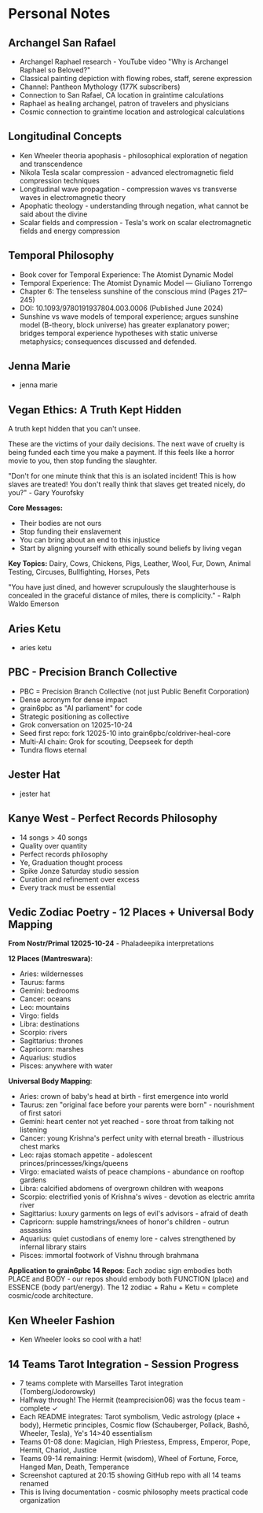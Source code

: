 # Personal Notes

## Archangel San Rafael
- Archangel Raphael research - YouTube video "Why is Archangel Raphael so Beloved?"
- Classical painting depiction with flowing robes, staff, serene expression
- Channel: Pantheon Mythology (177K subscribers)
- Connection to San Rafael, CA location in graintime calculations
- Raphael as healing archangel, patron of travelers and physicians
- Cosmic connection to graintime location and astrological calculations

## Longitudinal Concepts
- Ken Wheeler theoria apophasis - philosophical exploration of negation and transcendence
- Nikola Tesla scalar compression - advanced electromagnetic field compression techniques
- Longitudinal wave propagation - compression waves vs transverse waves in electromagnetic theory
- Apophatic theology - understanding through negation, what cannot be said about the divine
- Scalar fields and compression - Tesla's work on scalar electromagnetic fields and energy compression

## Temporal Philosophy
- Book cover for Temporal Experience: The Atomist Dynamic Model
- Temporal Experience: The Atomist Dynamic Model — Giuliano Torrengo
- Chapter 6: The tenseless sunshine of the conscious mind (Pages 217–245)
- DOI: 10.1093/9780191937804.003.0006 (Published June 2024)
- Sunshine vs wave models of temporal experience; argues sunshine model (B-theory, block universe) has greater explanatory power; bridges temporal experience hypotheses with static universe metaphysics; consequences discussed and defended.

## Jenna Marie
- jenna marie

## Vegan Ethics: A Truth Kept Hidden
A truth kept hidden that you can't unsee.

These are the victims of your daily decisions. The next wave of cruelty is being funded each time you make a payment. If this feels like a horror movie to you, then stop funding the slaughter.

"Don't for one minute think that this is an isolated incident! This is how slaves are treated! You don't really think that slaves get treated nicely, do you?" - Gary Yourofsky

**Core Messages:**
- Their bodies are not ours
- Stop funding their enslavement
- You can bring about an end to this injustice
- Start by aligning yourself with ethically sound beliefs by living vegan

**Key Topics:** Dairy, Cows, Chickens, Pigs, Leather, Wool, Fur, Down, Animal Testing, Circuses, Bullfighting, Horses, Pets

"You have just dined, and however scrupulously the slaughterhouse is concealed in the graceful distance of miles, there is complicity." - Ralph Waldo Emerson

## Aries Ketu
- aries ketu

## PBC - Precision Branch Collective
- PBC = Precision Branch Collective (not just Public Benefit Corporation)
- Dense acronym for dense impact
- grain6pbc as "AI parliament" for code
- Strategic positioning as collective
- Grok conversation on 12025-10-24
- Seed first repo: fork 12025-10 into grain6pbc/coldriver-heal-core
- Multi-AI chain: Grok for scouting, Deepseek for depth
- Tundra flows eternal

## Jester Hat
- jester hat

## Kanye West - Perfect Records Philosophy
- 14 songs > 40 songs
- Quality over quantity
- Perfect records philosophy
- Ye, Graduation thought process
- Spike Jonze Saturday studio session
- Curation and refinement over excess
- Every track must be essential

## Vedic Zodiac Poetry - 12 Places + Universal Body Mapping
**From Nostr/Primal 12025-10-24** - Phaladeepika interpretations

**12 Places (Mantreswara)**:
- Aries: wildernesses
- Taurus: farms
- Gemini: bedrooms
- Cancer: oceans
- Leo: mountains
- Virgo: fields
- Libra: destinations
- Scorpio: rivers
- Sagittarius: thrones
- Capricorn: marshes
- Aquarius: studios
- Pisces: anywhere with water

**Universal Body Mapping**:
- Aries: crown of baby's head at birth - first emergence into world
- Taurus: zen "original face before your parents were born" - nourishment of first satori
- Gemini: heart center not yet reached - sore throat from talking not listening
- Cancer: young Krishna's perfect unity with eternal breath - illustrious chest marks
- Leo: rajas stomach appetite - adolescent princes/princesses/kings/queens
- Virgo: emaciated waists of peace champions - abundance on rooftop gardens
- Libra: calcified abdomens of overgrown children with weapons
- Scorpio: electrified yonis of Krishna's wives - devotion as electric amrita river
- Sagittarius: luxury garments on legs of evil's advisors - afraid of death
- Capricorn: supple hamstrings/knees of honor's children - outrun assassins
- Aquarius: quiet custodians of enemy lore - calves strengthened by infernal library stairs
- Pisces: immortal footwork of Vishnu through brahmana

**Application to grain6pbc 14 Repos**:
Each zodiac sign embodies both PLACE and BODY - our repos should embody both FUNCTION (place) and ESSENCE (body part/energy). The 12 zodiac + Rahu + Ketu = complete cosmic/code architecture.

## Ken Wheeler Fashion
- Ken Wheeler looks so cool with a hat!

## 14 Teams Tarot Integration - Session Progress
- 7 teams complete with Marseilles Tarot integration (Tomberg/Jodorowsky)
- Halfway through! The Hermit (teamprecision06) was the focus team - complete ✓
- Each README integrates: Tarot symbolism, Vedic astrology (place + body), Hermetic principles, Cosmic flow (Schauberger, Pollack, Bashō, Wheeler, Tesla), Ye's 14>40 essentialism
- Teams 01-08 done: Magician, High Priestess, Empress, Emperor, Pope, Hermit, Chariot, Justice
- Teams 09-14 remaining: Hermit (wisdom), Wheel of Fortune, Force, Hanged Man, Death, Temperance
- Screenshot captured at 20:15 showing GitHub repo with all 14 teams renamed
- This is living documentation - cosmic philosophy meets practical code organization